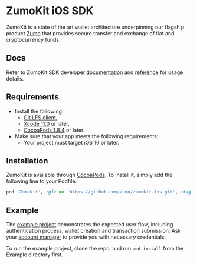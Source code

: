 # ZumoKit iOS SDK

ZumoKit is a state of the art wallet architecture underpinning our flagship product [Zumo](https://www.zumo.money/) that provides secure transfer and exchange of fiat and cryptocurrency funds.

## Docs

Refer to ZumoKit SDK developer [documentation](https://developers.zumo.money/docs/) and [reference](https://zumo.github.io/zumokit-ios/) for usage details.

## Requirements

- Install the following:
  - [Git LFS client](https://git-lfs.github.com/),
  - [Xcode 11.0](https://developer.apple.com/xcode/) or later,
  - [CocoaPods 1.8.4](https://cocoapods.org) or later.
- Make sure that your app meets the following requirements:
  - Your project must target iOS 10 or later.

## Installation

ZumoKit is available through [CocoaPods](https://cocoapods.org). To install
it, simply add the following line to your Podfile:

```ruby
pod 'ZumoKit', :git => 'https://github.com/zumo/zumokit-ios.git', :tag => '4.0.3'
```

## Example

The [example project](https://github.com/zumo/zumokit-ios/tree/master/Example) demonstrates the expected user flow, including authentication process, wallet creation and transaction submission. Ask your [account manager](mailto:support@zumo.money) to provide you with necessary credentials.

To run the example project, clone the repo, and run `pod install` from the Example directory first.
